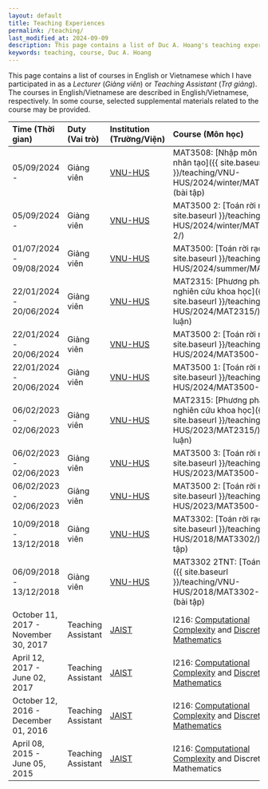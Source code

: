 ```yaml
---
layout: default
title: Teaching Experiences
permalink: /teaching/
last_modified_at: 2024-09-09
description: This page contains a list of Duc A. Hoang's teaching experiences
keywords: teaching, course, Duc A. Hoang
---
```


This page contains a list of courses in English or Vietnamese which I have participated in as a *Lecturer* (*Giảng viên*) or *Teaching Assistant* (*Trợ giảng*).
The courses in English/Vietnamese are described in English/Vietnamese, respectively.
In some course, selected supplemental materials related to the course may be provided.

| Time (Thời gian) | Duty (Vai trò) | Institution (Trường/Viện) | Course (Môn học) |
|:-----|:-----|:------------|:-------|
| 05/09/2024 - | Giảng viên | [VNU-HUS](http://hus.vnu.edu.vn/) | MAT3508: [Nhập môn Trí tuệ nhân tạo]({{ site.baseurl }}/teaching/VNU-HUS/2024/winter/MAT3508/) (bài tập) |
| 05/09/2024 - | Giảng viên | [VNU-HUS](http://hus.vnu.edu.vn/) | MAT3500 2: [Toán rời rạc]({{ site.baseurl }}/teaching/VNU-HUS/2024/winter/MAT3500-2/) |
| 01/07/2024 - 09/08/2024 | Giảng viên | [VNU-HUS](http://hus.vnu.edu.vn/) | MAT3500: [Toán rời rạc]({{ site.baseurl }}/teaching/VNU-HUS/2024/summer/MAT3500/) |
| 22/01/2024 - 20/06/2024 | Giảng viên | [VNU-HUS](http://hus.vnu.edu.vn/) | MAT2315: [Phương pháp nghiên cứu khoa học]({{ site.baseurl }}/teaching/VNU-HUS/2024/MAT2315/) (tiểu luận) |
| 22/01/2024 - 20/06/2024 | Giảng viên | [VNU-HUS](http://hus.vnu.edu.vn/) | MAT3500 2: [Toán rời rạc]({{ site.baseurl }}/teaching/VNU-HUS/2024/MAT3500-2/) |
| 22/01/2024 - 20/06/2024 | Giảng viên | [VNU-HUS](http://hus.vnu.edu.vn/) | MAT3500 1: [Toán rời rạc]({{ site.baseurl }}/teaching/VNU-HUS/2024/MAT3500-1/) |
| 06/02/2023 - 02/06/2023 | Giảng viên | [VNU-HUS](http://hus.vnu.edu.vn/) | MAT2315: [Phương pháp nghiên cứu khoa học]({{ site.baseurl }}/teaching/VNU-HUS/2023/MAT2315/) (tiểu luận) |
| 06/02/2023 - 02/06/2023 | Giảng viên | [VNU-HUS](http://hus.vnu.edu.vn/) | MAT3500 3: [Toán rời rạc]({{ site.baseurl }}/teaching/VNU-HUS/2023/MAT3500-3/) |
| 06/02/2023 - 02/06/2023 | Giảng viên | [VNU-HUS](http://hus.vnu.edu.vn/) | MAT3500 2: [Toán rời rạc]({{ site.baseurl }}/teaching/VNU-HUS/2023/MAT3500-2/) |
| 10/09/2018 - 13/12/2018 | Giảng viên | [VNU-HUS](http://hus.vnu.edu.vn/) | MAT3302: [Toán rời rạc]({{ site.baseurl }}/teaching/VNU-HUS/2018/MAT3302/) (bài tập) |
| 06/09/2018 - 13/12/2018 | Giảng viên | [VNU-HUS](http://hus.vnu.edu.vn/) | MAT3302 2TNT: [Toán rời rạc]({{ site.baseurl }}/teaching/VNU-HUS/2018/MAT3302-2TNT/) (bài tập) |
| October 11, 2017 - November 30, 2017 | Teaching Assistant | [JAIST](http://www.jaist.ac.jp/) | I216: [Computational Complexity](http://www.jaist.ac.jp/~uehara/course/2017/i216e/) and [Discrete Mathematics](http://www.jaist.ac.jp/~fujisaki/2017/i216e) |
| April 12, 2017 - June 02, 2017 | Teaching Assistant | [JAIST](http://www.jaist.ac.jp/) | I216: [Computational Complexity](http://www.jaist.ac.jp/~uehara/course/2017/i216/) and [Discrete Mathematics](http://www.jaist.ac.jp/~fujisaki/2017/i216) |
| October 12, 2016 - December 01, 2016 | Teaching Assistant | [JAIST](http://www.jaist.ac.jp/) | I216: [Computational Complexity](http://www.jaist.ac.jp/~uehara/course/2016/i216e/) and [Discrete Mathematics](http://www.jaist.ac.jp/~uehara/course/2016/i216e/) |
| April 08, 2015 - June 05, 2015 | Teaching Assistant | [JAIST](http://www.jaist.ac.jp/) | I216: [Computational Complexity](http://www.jaist.ac.jp/~uehara/course/2015/i216e/) and Discrete Mathematics |
